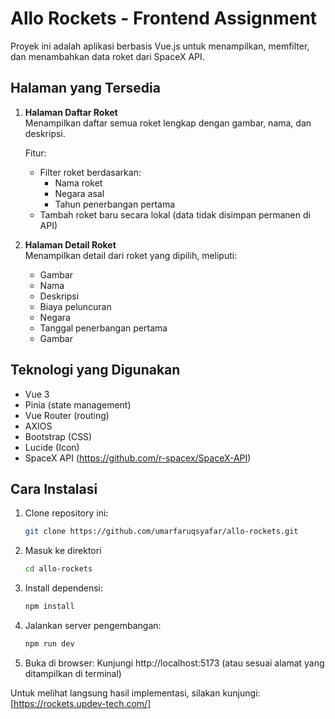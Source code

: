 # Allo Rockets - Frontend Assignment

Proyek ini adalah aplikasi berbasis Vue.js untuk menampilkan, memfilter, dan menambahkan data roket dari SpaceX API.

## Halaman yang Tersedia

1. **Halaman Daftar Roket**  
   Menampilkan daftar semua roket lengkap dengan gambar, nama, dan deskripsi.

   Fitur:
   - Filter roket berdasarkan:
     - Nama roket
     - Negara asal
     - Tahun penerbangan pertama
   - Tambah roket baru secara lokal (data tidak disimpan permanen di API)

2. **Halaman Detail Roket**  
   Menampilkan detail dari roket yang dipilih, meliputi:
   - Gambar
   - Nama
   - Deskripsi
   - Biaya peluncuran
   - Negara
   - Tanggal penerbangan pertama
   - Gambar

## Teknologi yang Digunakan

- Vue 3
- Pinia (state management)
- Vue Router (routing)
- AXIOS 
- Bootstrap (CSS)
- Lucide (Icon)
- SpaceX API (https://github.com/r-spacex/SpaceX-API)

## Cara Instalasi

1. Clone repository ini:
   ```bash
   git clone https://github.com/umarfaruqsyafar/allo-rockets.git

2. Masuk ke direktori
   ```bash
   cd allo-rockets

3. Install dependensi:
   ```bash
   npm install
4. Jalankan server pengembangan:
   ```bash
   npm run dev
5. Buka di browser: Kunjungi http://localhost:5173 (atau sesuai alamat yang ditampilkan di terminal)

Untuk melihat langsung hasil implementasi, silakan kunjungi:
[https://rockets.updev-tech.com/]




